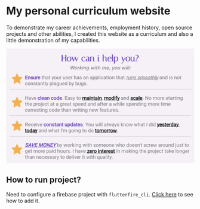 # My personal curriculum website
To demonstrate my career achievements, employment history, open source projects and other abilities, I created this website as a curriculum and also a little demonstration of my capabilities.

![](https://github.com/igormidev/igorcurriculum/blob/master/art/how_i_can_help_you_print.png?raw=true)
## How to run project?
Need to configure a firebase project with `flutterfire_cli`. [Click here](https://firebase.google.com/docs/flutter/setup?hl=pt-br&platform=ios) to see how to add it.